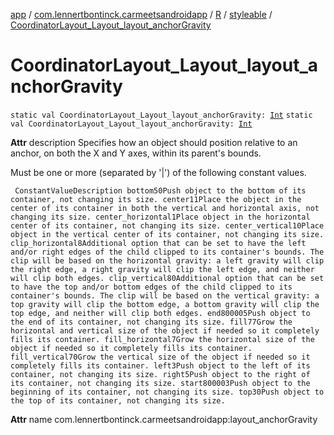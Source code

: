[app](../../../index.md) / [com.lennertbontinck.carmeetsandroidapp](../../index.md) / [R](../index.md) / [styleable](index.md) / [CoordinatorLayout_Layout_layout_anchorGravity](./-coordinator-layout_-layout_layout_anchor-gravity.md)

# CoordinatorLayout_Layout_layout_anchorGravity

`static val CoordinatorLayout_Layout_layout_anchorGravity: `[`Int`](https://kotlinlang.org/api/latest/jvm/stdlib/kotlin/-int/index.html)
`static val CoordinatorLayout_Layout_layout_anchorGravity: `[`Int`](https://kotlinlang.org/api/latest/jvm/stdlib/kotlin/-int/index.html)

**Attr**
description Specifies how an object should position relative to an anchor, on both the X and Y axes, within its parent's bounds.

Must be one or more (separated by '|') of the following constant values.

     ConstantValueDescription bottom50Push object to the bottom of its container, not changing its size. center11Place the object in the center of its container in both the vertical and horizontal axis, not changing its size. center_horizontal1Place object in the horizontal center of its container, not changing its size. center_vertical10Place object in the vertical center of its container, not changing its size. clip_horizontal8Additional option that can be set to have the left and/or right edges of the child clipped to its container's bounds. The clip will be based on the horizontal gravity: a left gravity will clip the right edge, a right gravity will clip the left edge, and neither will clip both edges. clip_vertical80Additional option that can be set to have the top and/or bottom edges of the child clipped to its container's bounds. The clip will be based on the vertical gravity: a top gravity will clip the bottom edge, a bottom gravity will clip the top edge, and neither will clip both edges. end800005Push object to the end of its container, not changing its size. fill77Grow the horizontal and vertical size of the object if needed so it completely fills its container. fill_horizontal7Grow the horizontal size of the object if needed so it completely fills its container. fill_vertical70Grow the vertical size of the object if needed so it completely fills its container. left3Push object to the left of its container, not changing its size. right5Push object to the right of its container, not changing its size. start800003Push object to the beginning of its container, not changing its size. top30Push object to the top of its container, not changing its size.

**Attr**
name com.lennertbontinck.carmeetsandroidapp:layout_anchorGravity

